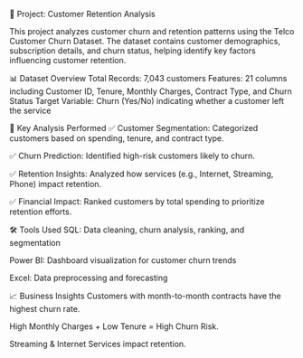 📂 Project: Customer Retention Analysis

This project analyzes customer churn and retention patterns using the Telco Customer Churn Dataset. The dataset contains customer demographics, subscription details, and churn status, helping identify key factors influencing customer retention.

📊 Dataset Overview
Total Records: 7,043 customers
Features: 21 columns including Customer ID, Tenure, Monthly Charges, Contract Type, and Churn Status
Target Variable: Churn (Yes/No) indicating whether a customer left the service

📌 Key Analysis Performed
✅ Customer Segmentation: Categorized customers based on spending, tenure, and contract type.

✅ Churn Prediction: Identified high-risk customers likely to churn.

✅ Retention Insights: Analyzed how services (e.g., Internet, Streaming, Phone) impact retention.

✅ Financial Impact: Ranked customers by total spending to prioritize retention efforts.

🛠 Tools Used
SQL: Data cleaning, churn analysis, ranking, and segmentation

Power BI: Dashboard visualization for customer churn trends

Excel: Data preprocessing and forecasting

📈 Business Insights
Customers with month-to-month contracts have the highest churn rate.

High Monthly Charges + Low Tenure = High Churn Risk.

Streaming & Internet Services impact retention.
